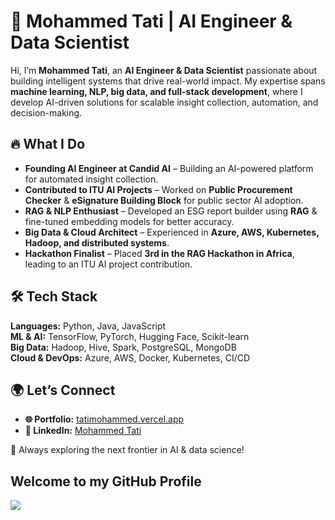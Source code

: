 # 🚀 Mohammed Tati | AI Engineer & Data Scientist  

Hi, I’m **Mohammed Tati**, an **AI Engineer & Data Scientist** passionate about building intelligent systems that drive real-world impact. My expertise spans **machine learning, NLP, big data, and full-stack development**, where I develop AI-driven solutions for scalable insight collection, automation, and decision-making.  

## 🔥 What I Do  
- **Founding AI Engineer at Candid AI** – Building an AI-powered platform for automated insight collection.  
- **Contributed to ITU AI Projects** – Worked on **Public Procurement Checker** & **eSignature Building Block** for public sector AI adoption.  
- **RAG & NLP Enthusiast** – Developed an ESG report builder using **RAG** & fine-tuned embedding models for better accuracy.  
- **Big Data & Cloud Architect** – Experienced in **Azure, AWS, Kubernetes, Hadoop, and distributed systems**.  
- **Hackathon Finalist** – Placed **3rd in the RAG Hackathon in Africa**, leading to an ITU AI project contribution.  

## 🛠 Tech Stack  
**Languages:** Python, Java, JavaScript  
**ML & AI:** TensorFlow, PyTorch, Hugging Face, Scikit-learn  
**Big Data:** Hadoop, Hive, Spark, PostgreSQL, MongoDB  
**Cloud & DevOps:** Azure, AWS, Docker, Kubernetes, CI/CD  

## 🌍 Let’s Connect  
- **🌐 Portfolio:** [tatimohammed.vercel.app](https://tatimohammed.vercel.app/)  
- **💼 LinkedIn:** [Mohammed Tati](https://www.linkedin.com/in/mohammed-tati-2b3665222/)  

🚀 Always exploring the next frontier in AI & data science!  

## Welcome to my GitHub Profile
![](https://komarev.com/ghpvc/?username=tati2002med&color=orange)

